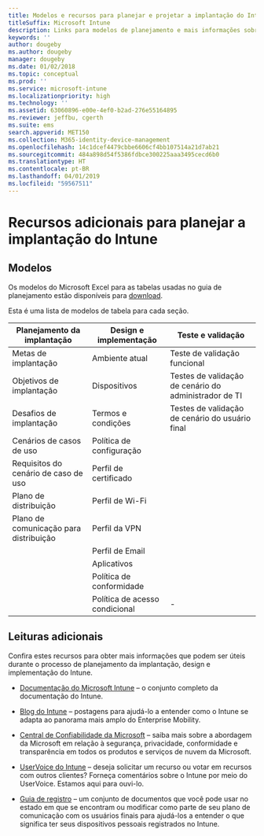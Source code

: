 ```yaml
---
title: Modelos e recursos para planejar e projetar a implantação do Intune
titleSuffix: Microsoft Intune
description: Links para modelos de planejamento e mais informações sobre o Intune que podem ser úteis durante o processo de planejamento e implementação da implantação do Microsoft Intune.
keywords: ''
author: dougeby
ms.author: dougeby
manager: dougeby
ms.date: 01/02/2018
ms.topic: conceptual
ms.prod: ''
ms.service: microsoft-intune
ms.localizationpriority: high
ms.technology: ''
ms.assetid: 63060896-e00e-4ef0-b2ad-276e55164895
ms.reviewer: jeffbu, cgerth
ms.suite: ems
search.appverid: MET150
ms.collection: M365-identity-device-management
ms.openlocfilehash: 14c1dcef4479cbbe6606cf4bb107514a21d7ab21
ms.sourcegitcommit: 484a898d54f5386fdbce300225aaa3495cecd6b0
ms.translationtype: HT
ms.contentlocale: pt-BR
ms.lasthandoff: 04/01/2019
ms.locfileid: "59567511"
---
```

# <a name="additional-resources-for-planning-your-intune-deployment"></a>Recursos adicionais para planejar a implantação do Intune

## <a name="templates"></a>Modelos

Os modelos do Microsoft Excel para as tabelas usadas no guia de planejamento estão disponíveis para [download](https://gallery.technet.microsoft.com/Intune-deployment-planning-fae156c2?redir=0).

Esta é uma lista de modelos de tabela para cada seção.

|Planejamento da implantação  |Design e implementação   |Teste e validação |
|-----|----- |------|
| Metas de implantação |Ambiente atual|Teste de validação funcional|
| Objetivos de implantação |Dispositivos|Testes de validação de cenário do administrador de TI|
| Desafios de implantação |Termos e condições|Testes de validação de cenário do usuário final|
| Cenários de casos de uso |Política de configuração| |
| Requisitos do cenário de caso de uso |Perfil de certificado| |
| Plano de distribuição |Perfil de Wi-Fi| |
| Plano de comunicação para distribuição|Perfil da VPN| |
| |  Perfil de Email | |
| | Aplicativos | |
| | Política de conformidade | |
| | Política de acesso condicional|-|


## <a name="further-reading"></a>Leituras adicionais

Confira estes recursos para obter mais informações que podem ser úteis durante o processo de planejamento da implantação, design e implementação do Intune.

-   [Documentação do Microsoft Intune](/intune/) – o conjunto completo da documentação do Intune.

-   [Blog do Intune](https://blogs.technet.microsoft.com/enterprisemobility/) – postagens para ajudá-lo a entender como o Intune se adapta ao panorama mais amplo do Enterprise Mobility.

-   [Central de Confiabilidade da Microsoft](http://www.microsoft.com/TrustCenter) – saiba mais sobre a abordagem da Microsoft em relação à segurança, privacidade, conformidade e transparência em todos os produtos e serviços de nuvem da Microsoft.

-   [UserVoice do Intune](http://microsoftintune.uservoice.com/) – deseja solicitar um recurso ou votar em recursos com outros clientes? Forneça comentários sobre o Intune por meio do UserVoice. Estamos aqui para ouvi-lo.

-   [Guia de registro](https://gallery.technet.microsoft.com/Intune-End-User-Enrollment-3a0c9b0c?WT.mc_id=Blog_Intune_General_PCIT) – um conjunto de documentos que você pode usar no estado em que se encontram ou modificar como parte de seu plano de comunicação com os usuários finais para ajudá-los a entender o que significa ter seus dispositivos pessoais registrados no Intune.

